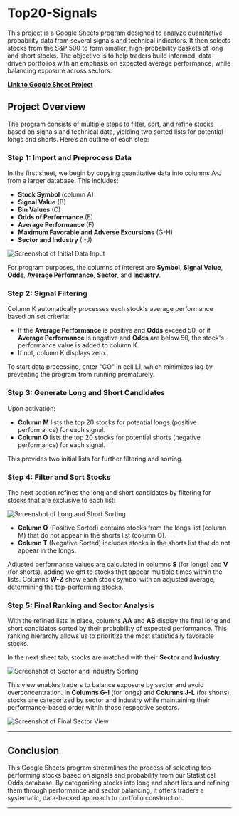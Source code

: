 # Top20-Signals

This project is a Google Sheets program designed to analyze quantitative probability data from several signals and technical indicators. It then selects stocks from the S&P 500 to form smaller, high-probability baskets of long and short stocks. The objective is to help traders build informed, data-driven portfolios with an emphasis on expected average performance, while balancing exposure across sectors.

**[Link to Google Sheet Project](https://docs.google.com/spreadsheets/d/1eEjZFbyJzosGwO3n9-C-3kTbgjESUbzgzrZwLdcv078/edit?usp=sharing)**

## Project Overview

The program consists of multiple steps to filter, sort, and refine stocks based on signals and technical data, yielding two sorted lists for potential longs and shorts. Here’s an outline of each step:

### Step 1: Import and Preprocess Data

In the first sheet, we begin by copying quantitative data into columns A-J from a larger database. This includes:
- **Stock Symbol** (column A)
- **Signal Value** (B)
- **Bin Values** (C)
- **Odds of Performance** (E)
- **Average Performance** (F)
- **Maximum Favorable and Adverse Excursions** (G-H)
- **Sector and Industry** (I-J)

![Screenshot of Initial Data Input](https://github.com/user-attachments/assets/6b0502a2-6bc5-4348-894e-7ebab0bf154f)

For program purposes, the columns of interest are **Symbol**, **Signal Value**, **Odds**, **Average Performance**, **Sector**, and **Industry**.

### Step 2: Signal Filtering

Column K automatically processes each stock's average performance based on set criteria:
- If the **Average Performance** is positive and **Odds** exceed 50, or if **Average Performance** is negative and **Odds** are below 50, the stock's performance value is added to column K.
- If not, column K displays zero.

To start data processing, enter "GO" in cell L1, which minimizes lag by preventing the program from running prematurely.

### Step 3: Generate Long and Short Candidates

Upon activation:
- **Column M** lists the top 20 stocks for potential longs (positive performance) for each signal.
- **Column O** lists the top 20 stocks for potential shorts (negative performance) for each signal.

This provides two initial lists for further filtering and sorting.

### Step 4: Filter and Sort Stocks

The next section refines the long and short candidates by filtering for stocks that are exclusive to each list:

![Screenshot of Long and Short Sorting](https://github.com/user-attachments/assets/65c65266-6342-42c8-9273-9e7ce957af80)

- **Column Q** (Positive Sorted) contains stocks from the longs list (column M) that do not appear in the shorts list (column O).
- **Column T** (Negative Sorted) includes stocks in the shorts list that do not appear in the longs.

Adjusted performance values are calculated in columns **S** (for longs) and **V** (for shorts), adding weight to stocks that appear multiple times within the lists. Columns **W-Z** show each stock symbol with an adjusted average, determining the top-performing stocks.

### Step 5: Final Ranking and Sector Analysis

With the refined lists in place, columns **AA** and **AB** display the final long and short candidates sorted by their probability of expected performance. This ranking hierarchy allows us to prioritize the most statistically favorable stocks.

In the next sheet tab, stocks are matched with their **Sector** and **Industry**:

![Screenshot of Sector and Industry Sorting](https://github.com/user-attachments/assets/d756d7ab-6b90-4702-812f-70f5e2282c1b)

This view enables traders to balance exposure by sector and avoid overconcentration. In **Columns G-I** (for longs) and **Columns J-L** (for shorts), stocks are categorized by sector and industry while maintaining their performance-based order within those respective sectors.

![Screenshot of Final Sector View](https://github.com/user-attachments/assets/c1278414-43df-4834-82d1-5613332f40e3)

---

## Conclusion

This Google Sheets program streamlines the process of selecting top-performing stocks based on signals and probability from our Statistical Odds database. By categorizing stocks into long and short lists and refining them through performance and sector balancing, it offers traders a systematic, data-backed approach to portfolio construction.

---
